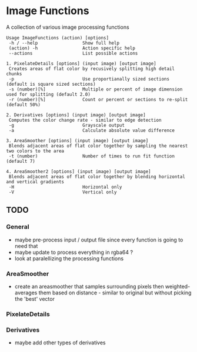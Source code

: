 # Image Functions #
A collection of various image processing functions

```
Usage ImageFunctions (action) [options]
 -h / --help                 Show full help
 (action) -h                 Action specific help
 --actions                   List possible actions

1. PixelateDetails [options] (input image) [output image]
 Creates areas of flat color by recusively splitting high detail chunks
 -p                          Use proportianally sized sections (default is square sized sections)
 -s (number)[%]              Multiple or percent of image dimension used for splitting (default 2.0)
 -r (number)[%]              Count or percent or sections to re-split (default 50%)

2. Derivatives [options] (input image) [output image]
 Computes the color change rate - similar to edge detection
 -g                          Grayscale output
 -a                          Calculate absolute value difference

3. AreaSmoother [options] (input image) [output image]
 Blends adjacent areas of flat color together by sampling the nearest two colors to the area
 -t (number)                 Number of times to run fit function (default 7)

4. AreaSmoother2 [options] (input image) [output image]
 Blends adjacent areas of flat color together by blending horizontal and vertical gradients
 -H                          Horizontal only
 -V                          Vertical only
```

## TODO ##
### General ###
* maybe pre-process input / output file since every function is going to need that
* maybe update to process everything in rgba64 ?
* look at paralellizing the processing functions

### AreaSmoother ###
* create an areasmoother that samples surrounding pixels then weighted-averages them based on distance - similar to original but without picking the 'best' vector

### PixelateDetails ###

### Derivatives ###
* maybe add other types of derivatives
